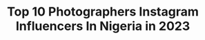 ---
title: Top 10 Photographers Instagram Influencers In Nigeria in 2023
description: >-
  Find top photographers Instagram influencers in Nigeria in 2023. Most popular hashtags: #portrait #lagosphotographer #abujaphotographer #lagos.
platform: Instagram
hits: 65
text_top: Identify the best Instagram influencers on inBeat.
text_bottom: Our platform aggregates 65 Instagram influencers like this in Nigeria for you to connect with.
profiles:
  - username: "soyomboemanuel"
    fullname: >-
      EMMY
    bio: >-
      Photographer
    location: "Nigeria"
    followers: 31091
    engagement: 267
    commentsToLikes: 0.045189
    id: ckf5l27z7o43i0j236hmykyhl
    verified: false
    hashtags: "#endsarsnow, #stoppolicebrutality, #carpediem, #legend"
  - username: "colormanola"
    fullname: >-
      𝕆𝕝𝕒 𝕊𝕡𝕖𝕔𝕥𝕖𝕣 🇨🇦
    bio: >-
      𝕲𝖊𝖒𝖎𝖓𝖎 🐐| Photographer: @ola_specter orange🧡 | you should check my highlights🧚🏽‍♂️ Paris❔
    location: "Nigeria"
    followers: 6067
    engagement: 1612
    commentsToLikes: 0.102817
    id: ck6u80kxqoqha0j714ny48adf
    verified: false
    hashtags: "#stayhealthy, #repost, #explore, #stayhome"
  - username: "e.mmanuelking"
    fullname: >-
      Emmanuel-king Itegboje
    bio: >-
      📽director /📸photographer YOUTUBE EMAILS ARE FASTER THAN DM'S #nigerianphotographer #nigerianfilmmaker #nigeriancinematographer #musicvideodirector
    location: "Nigeria"
    followers: 22198
    engagement: 1102
    commentsToLikes: 0.041081
    id: ck15us3pqobfb0i19o05f8v6z
    verified: false
    hashtags: "#nigerianphotographer, #captured, #abujaphotographer, #canon5d"
  - username: "fortunateumunname"
    fullname: >-
      FORTUNATE
    bio: >-
      Happiness is free | expensive Photographer @fortune.shotz @davido
    location: "Nigeria"
    followers: 57349
    engagement: 745
    commentsToLikes: 0.013937
    id: ck0w0b7mqdbo20i19404jbfvb
    verified: false
    hashtags: "#socrazy, #blessed, #thebaddest, #endsars"
  - username: "tosin.akinyemiju"
    fullname: >-
      Tosin Akinyemiju
    bio: >-
      Fashion Photographer. I’m inspired by color, light and story. All rights reserved. Email: tosin.akinyemiju@my.com
    location: "Nigeria"
    followers: 5333
    engagement: 545
    commentsToLikes: 0.084048
    id: ck5q3e7fokdhx0i11x05jqtjj
    verified: false
    hashtags: ""
  - username: "andikanedwin"
    fullname: >-
      andikan
    bio: >-
      📨 andikanstudios@yahoo.com photographer + colorist in training*
    location: "Nigeria"
    followers: 6907
    engagement: 830
    commentsToLikes: 0.065398
    id: ck5hha2ub76g50i11oqki9mn3
    verified: false
    hashtags: "#lagos, #portrait, #nigeria, #andikan"
  - username: "yomi.visuals"
    fullname: >-
      FINE BOY PHOTOGRAPHER😎🇳🇬
    bio: >-
      Celebrity Photographer🤤 Beauty | Portrait | Retoucher Wedding page: @yv.weddings NO REFUND! Yomi Photography and Visuals art studio✨ #yomivisuals
    location: "Nigeria"
    followers: 11269
    engagement: 599
    commentsToLikes: 0.031051
    id: ck8t6bjezczgq0j78wjy57fs5
    verified: false
    hashtags: "#vogueeko, #nigerian, #celebrityphotographer, #birthday"
  - username: "arshavinjohn"
    fullname: >-
      photographer in abuja
    bio: >-
      Wedding/ portrait photographer Wedding page @arshavinjohn_weddings Personal handle @arshavin__7 08085521009
    location: "Nigeria"
    followers: 32748
    engagement: 390
    commentsToLikes: 0.012580
    id: ck5hg5y5o139l0i11g8nr9xkj
    verified: false
    hashtags: "#flawlessskin, #bellanaijaweddings, #arshavinjohn, #fashionfreak"
  - username: "khaleegraphy"
    fullname: >-
      DaNLaDi
    bio: >-
      Portrait + Wedding Photographer We burn incense, drink tea and create beautiful portraits of people! @khaleegraphyweddings
    location: "Nigeria"
    followers: 8095
    engagement: 437
    commentsToLikes: 0.048369
    id: ck8szwbstpyde0j78f92o27na
    verified: false
    hashtags: "#nigerianphotographer, #portraitmood, #arewa, #colour"
  - username: "stephen.tayo"
    fullname: >-
      Stephen Tayo
    bio: >-
      Photographer Lagos, Nigeria Email | Tayoajibare@gmail.com
    location: "Nigeria"
    followers: 36535
    engagement: 750
    commentsToLikes: 0.047927
    id: ck55jk2nnx6w40i118clb7kn1
    verified: true
    hashtags: "#stephentayo, #printisgood, #endsars, #fujifilm"
---